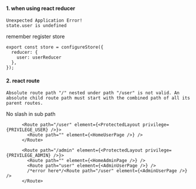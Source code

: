 #### 1. when using react reducer
```
Unexpected Application Error!
state.user is undefined
```
remember register store
```
export const store = configureStore({
  reducer: {
    user: userReducer
  },
});
```
#### 2. react route
```
Absolute route path "/" nested under path "/user" is not valid. An absolute child route path must start with the combined path of all its parent routes.
```
No slash in sub path
```
      <Route path="/user" element={<ProtectedLayout privilege={PRIVILEGE_USER} />}>
        <Route path="" element={<HomeUserPage />} />
      </Route>

      <Route path="/admin" element={<ProtectedLayout privilege={PRIVILEGE_ADMIN} />}>
        <Route path="" element={<HomeAdminPage />} />
        <Route path="user" element={<AdminUserPage />} />
        /*error here*/<Route path="/user" element={<AdminUserPage />} />
      </Route>
```